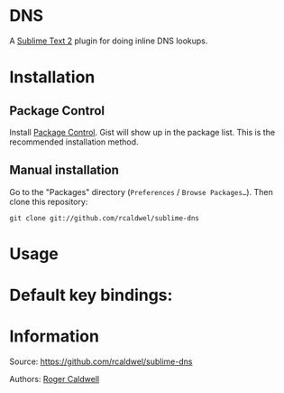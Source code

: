 # DNS

A [Sublime Text 2](http://www.sublimetext.com/) plugin for doing inline DNS lookups.

# Installation

## Package Control

Install [Package Control](http://wbond.net/sublime_packages/package_control). Gist will show up in the package list. This is the recommended installation method.

## Manual installation

Go to the "Packages" directory (`Preferences` / `Browse Packages…`). Then clone this repository:

    git clone git://github.com/rcaldwel/sublime-dns


# Usage



# Default key bindings:



# Information

Source: https://github.com/rcaldwel/sublime-dns

Authors: [Roger Caldwell](https://github.com/rcaldwel/)
